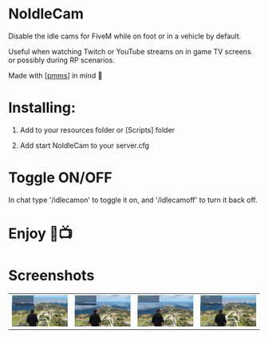 # NoIdleCam

Disable the idle cams for FiveM while on foot or in a vehicle by default.

Useful when watching Twitch or YouTube streams on in game TV screens or possibly during RP scenarios.

Made with [[pmms](https://github.com/kibook/pmms)] in mind 🐩

# Installing:

1. Add to your resources folder or [Scripts] folder

2. Add start NoIdleCam to your server.cfg

# Toggle ON/OFF

In chat type '/idlecamon' to toggle it on, and '/idlecamoff' to turn it back off.


# Enjoy 🥰📺

# Screenshots 

| | | | |
|-|-|-|-|
| <img src="screenshots/a.jpg" width="250"> | <img src="screenshots/b.jpg" width="250"> | <img src="screenshots/c.jpg" width="250"> | <img src="screenshots/d.jpg" width="250"> |
